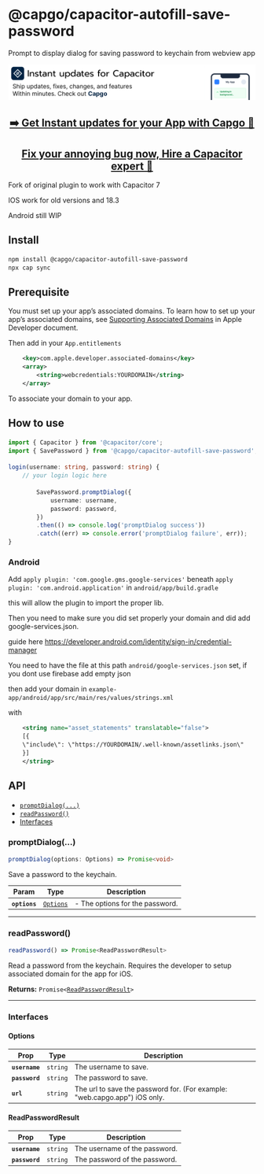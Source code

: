 # @capgo/capacitor-autofill-save-password

Prompt to display dialog for saving password to keychain from webview app

 <a href="https://capgo.app/"><img src='https://raw.githubusercontent.com/Cap-go/capgo/main/assets/capgo_banner.png' alt='Capgo - Instant updates for capacitor'/></a>

<div align="center">
  <h2><a href="https://capgo.app/?ref=plugin"> ➡️ Get Instant updates for your App with Capgo 🚀</a></h2>
  <h2><a href="https://capgo.app/consulting/?ref=plugin"> Fix your annoying bug now, Hire a Capacitor expert 💪</a></h2>
</div>

Fork of original plugin to work with Capacitor 7 

IOS work for old versions and 18.3

Android still WIP

## Install

```bash
npm install @capgo/capacitor-autofill-save-password
npx cap sync
```

## Prerequisite
You must set up your app’s associated domains. To learn how to set up your app’s associated domains, see [Supporting Associated Domains](https://developer.apple.com/documentation/safariservices/supporting_associated_domains) in Apple Developer document.

Then add in your `App.entitlements`

```xml
	<key>com.apple.developer.associated-domains</key>
	<array>
		<string>webcredentials:YOURDOMAIN</string>
	</array>
```

To associate your domain to your app.

## How to use
```ts
import { Capacitor } from '@capacitor/core';
import { SavePassword } from '@capgo/capacitor-autofill-save-password';
    
login(username: string, password: string) {
    // your login logic here
        
        SavePassword.promptDialog({
            username: username,
            password: password,
        })
        .then(() => console.log('promptDialog success'))
        .catch((err) => console.error('promptDialog failure', err));
}
```


### Android

Add `apply plugin: 'com.google.gms.google-services'` beneath `apply plugin: 'com.android.application'` in `android/app/build.gradle`

this will allow the plugin to import the proper lib.

Then you need to make sure you did set properly your domain and did add google-services.json.

guide here https://developer.android.com/identity/sign-in/credential-manager

You need to have the file at this path `android/google-services.json` set, if you dont use firebase add empty json

then add your domain in `example-app/android/app/src/main/res/values/strings.xml`

with 
```xml
    <string name="asset_statements" translatable="false">
    [{
    \"include\": \"https://YOURDOMAIN/.well-known/assetlinks.json\"
    }]
    </string>
```

## API

<docgen-index>

* [`promptDialog(...)`](#promptdialog)
* [`readPassword()`](#readpassword)
* [Interfaces](#interfaces)

</docgen-index>

<docgen-api>
<!--Update the source file JSDoc comments and rerun docgen to update the docs below-->

### promptDialog(...)

```typescript
promptDialog(options: Options) => Promise<void>
```

Save a password to the keychain.

| Param         | Type                                        | Description                     |
| ------------- | ------------------------------------------- | ------------------------------- |
| **`options`** | <code><a href="#options">Options</a></code> | - The options for the password. |

--------------------


### readPassword()

```typescript
readPassword() => Promise<ReadPasswordResult>
```

Read a password from the keychain. Requires the developer to setup associated domain for the app for iOS.

**Returns:** <code>Promise&lt;<a href="#readpasswordresult">ReadPasswordResult</a>&gt;</code>

--------------------


### Interfaces


#### Options

| Prop           | Type                | Description                                                                |
| -------------- | ------------------- | -------------------------------------------------------------------------- |
| **`username`** | <code>string</code> | The username to save.                                                      |
| **`password`** | <code>string</code> | The password to save.                                                      |
| **`url`**      | <code>string</code> | The url to save the password for. (For example: "web.capgo.app") iOS only. |


#### ReadPasswordResult

| Prop           | Type                | Description                   |
| -------------- | ------------------- | ----------------------------- |
| **`username`** | <code>string</code> | The username of the password. |
| **`password`** | <code>string</code> | The password of the password. |

</docgen-api>
